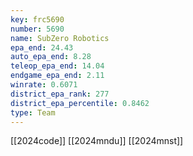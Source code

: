 ```yaml
---
key: frc5690
number: 5690
name: SubZero Robotics
epa_end: 24.43
auto_epa_end: 8.28
teleop_epa_end: 14.04
endgame_epa_end: 2.11
winrate: 0.6071
district_epa_rank: 277
district_epa_percentile: 0.8462
type: Team
---
```

[[2024code]]
[[2024mndu]]
[[2024mnst]]
